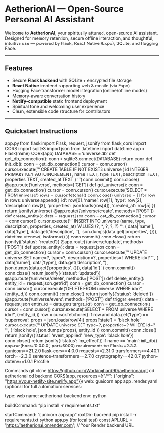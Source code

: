 # AetherionAI — Open-Source Personal AI Assistant

Welcome to **AetherionAI**, your spiritually attuned, open-source AI assistant. Designed for memory retention, secure offline interaction, and thoughtful, intuitive use — powered by Flask, React Native (Expo), SQLite, and Hugging Face.

---

## Features

- Secure **Flask backend** with SQLite + encrypted file storage  
- **React Native** frontend supporting web & mobile (via Expo)  
- Hugging Face transformer model integration (online/offline modes)  
- Memory-aware conversation history  
- **Netlify-compatible** static frontend deployment  
- Spiritual tone and welcoming user experience  
- Clean, extensible code structure for contributors

---

## Quickstart Instructions

app.py
from flask import Flask, request, jsonify
from flask_cors import CORS
import sqlite3
import json
from datetime import datetime
app = Flask(name)
CORS(app)
DATABASE = ‘universe.db’
def get_db_connection():
conn = sqlite3.connect(DATABASE)
return conn
def init_db():
conn = get_db_connection()
cursor = conn.cursor()
cursor.execute(’’’
CREATE TABLE IF NOT EXISTS universe (
id INTEGER PRIMARY KEY AUTOINCREMENT,
name TEXT,
type TEXT,
description TEXT,
properties TEXT,
created_at TEXT
)
‘’’)
conn.commit()
conn.close()
@app.route(’/universe’, methods=[‘GET’])
def get_universe():
conn = get_db_connection()
cursor = conn.cursor()
cursor.execute(‘SELECT * FROM universe’)
rows = cursor.fetchall()
conn.close()
universe = []
for row in rows:
universe.append({
‘id’: row[0],
‘name’: row[1],
‘type’: row[2],
‘description’: row[3],
‘properties’: json.loads(row[4]),
‘created_at’: row[5]
})
return jsonify(universe)
@app.route(’/universe/create’, methods=[‘POST’])
def create_entity():
data = request.json
conn = get_db_connection()
cursor = conn.cursor()
cursor.execute(’’’
INSERT INTO universe (name, type, description, properties, created_at)
VALUES (?, ?, ?, ?, ?)
‘’’, (
data[‘name’],
data[‘type’],
data.get(‘description’, ‘’),
json.dumps(data.get(‘properties’, {})),
datetime.utcnow().isoformat()
))
conn.commit()
conn.close()
return jsonify({‘status’: ‘created’})
@app.route(’/universe/update’, methods=[‘POST’])
def update_entity():
data = request.json
conn = get_db_connection()
cursor = conn.cursor()
cursor.execute(’’’
UPDATE universe
SET name=?, type=?, description=?, properties=?
WHERE id=?
‘’’, (
data[‘name’],
data[‘type’],
data.get(‘description’, ‘’),
json.dumps(data.get(‘properties’, {})),
data[‘id’]
))
conn.commit()
conn.close()
return jsonify({‘status’: ‘updated’})
@app.route(’/universe/delete’, methods=[‘POST’])
def delete_entity():
entity_id = request.json.get(‘id’)
conn = get_db_connection()
cursor = conn.cursor()
cursor.execute(‘DELETE FROM universe WHERE id=?’, (entity_id,))
conn.commit()
conn.close()
return jsonify({‘status’: ‘deleted’})
@app.route(’/universe/event’, methods=[‘POST’])
def trigger_event():
data = request.json
entity_id = data.get(‘target_id’)
conn = get_db_connection()
cursor = conn.cursor()
cursor.execute(‘SELECT * FROM universe WHERE id=?’, (entity_id,))
row = cursor.fetchone()
if row and data.get(‘type’) == ‘supernova’:
props = json.loads(row[4])
props[‘state’] = ‘black hole’
cursor.execute(’’’
UPDATE universe
SET type=?, properties=?
WHERE id=?
‘’’, (
‘black hole’,
json.dumps(props),
entity_id
))
conn.commit()
conn.close()
return jsonify({‘status’: ‘event_applied’, ‘new_type’: ‘black hole’})
conn.close()
return jsonify({‘status’: ‘no_effect’})
if name == ‘main’:
init_db()
app.run(host=‘0.0.0.0’, port=5000)
requirements.txt
Flask==2.3.3
gunicorn==21.2.0
flask-cors==4.0.0
requests==2.31.0
transformers==4.40.1
torch==2.3.0
sentence-transformers==2.7.0
cryptography==42.0.7
python-dotenv==1.0.1
Procfile

Commands
git clone https://github.com/Workinghard90/aetherionai.git
cd aetherionai
cd backend
CORS(app, resources={r"/*": {"origins": "https://your-netlify-site.netlify.app"}})
web: gunicorn app:app
.render.yaml (optional for full automation)
services:

type: web
name: aetherionai-backend
env: python

buildCommand: “pip install -r requirements.txt”

startCommand: “gunicorn app:app”
rootDir: backend
pip install -r requirements.txt
python app.py (for local test)
const API_URL = 'https://aetherionai.onrender.com'; // Your Render backend URL
